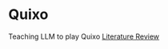 # Quixo
Teaching LLM to play Quixo
[Literature Review](https://docs.google.com/document/d/12LCtyHhHySiDy9keWAN28a3kS8FmqLpwIwX6dSVw5x8/edit)
